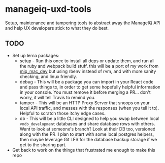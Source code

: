# manageiq-uxd-tools
Setup, maintenance and tampering tools to abstract away the ManageIQ API and help UX developers stick to what they do best.

## TODO

* Set up lerna packages:
  * setup - Run this once to install all deps or update them, and run all the ruby and webpack build stuff. this will be a port of my work from [miq_mac_dev](https://github.com/mturley/miq_mac_dev) but using rbenv instead of rvm, and with more sanity checking, and linux friendly.
  * debug - This will be a package you can import in your React code and pass things to, in order to get some hopefully helpful information in your console. You must remove it before merging a PR... don't worry, it will tell Travis to remind you.
  * tamper - This will be an HTTP Proxy Server that snoops on your local API traffic, and messes with the responses (when you tell it to). Helpful to scratch those itchy edge cases.
  * db - This will be a little CLI designed to help you swap between local `vmdb_development` databases and share database rows with others. Want to look at someone's branch? Look at their DB too, versioned along with the PR. I plan to start with some local postgres helpers, then maybe leverage Git LFS for the database backup storage if we get to the sharing part.
* Get back to work on the things that frustrated me enough to make this repo
